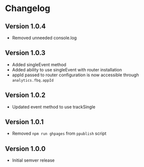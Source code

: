 # Changelog

## Version 1.0.4

- Removed unneeded console.log

## Version 1.0.3

- Added singleEvent method
- Added ability to use singleEvent with router installation
- appId passed to router configuration is now accessible through `analytics.fbq.appId`

## Version 1.0.2

- Updated event method to use trackSingle

## Version 1.0.1

- Removed `npm run ghpages` from `ppublish` script

## Version 1.0.0

- Initial semver release
